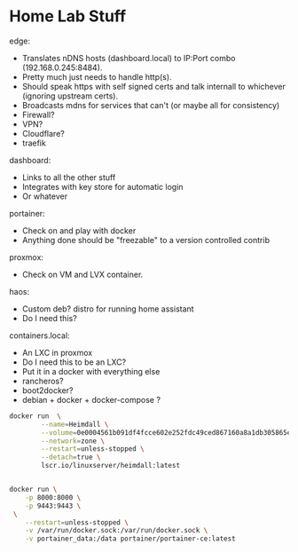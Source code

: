# Home Lab Stuff

edge:

- Translates nDNS hosts (dashboard.local) to IP:Port combo (192.168.0.245:8484).
- Pretty much just needs to handle http(s).
- Should speak https with self signed certs and talk internall to whichever (ignoring upstream certs).
- Broadcasts mdns for services that can't (or maybe all for consistency)
- Firewall?
- VPN?
- Cloudflare?
- traefik

dashboard:

- Links to all the other stuff
- Integrates with key store for automatic login
- Or whatever

portainer:

- Check on and play with docker
- Anything done should be "freezable" to a version controlled contrib

proxmox:

- Check on VM and LVX container.

haos:

- Custom deb? distro for running home assistant
- Do I need this?

containers.local:

- An LXC in proxmox
- Do I need this to be an LXC?
- Put it in a docker with everything else
- rancheros?
- boot2docker?
- debian + docker + docker-compose ?


```bash
docker run  \
        --name=Heimdall \
        --volume=0e0004561b091df4fcce602e252fdc49ced867160a8a1db305865ead31d4191b:/config \
        --network=zone \
        --restart=unless-stopped \
        --detach=true \
        lscr.io/linuxserver/heimdall:latest


docker run \
    -p 8000:8000 \
    -p 9443:9443 \
 \
    --restart=unless-stopped \
    -v /var/run/docker.sock:/var/run/docker.sock \
    -v portainer_data:/data portainer/portainer-ce:latest

```
